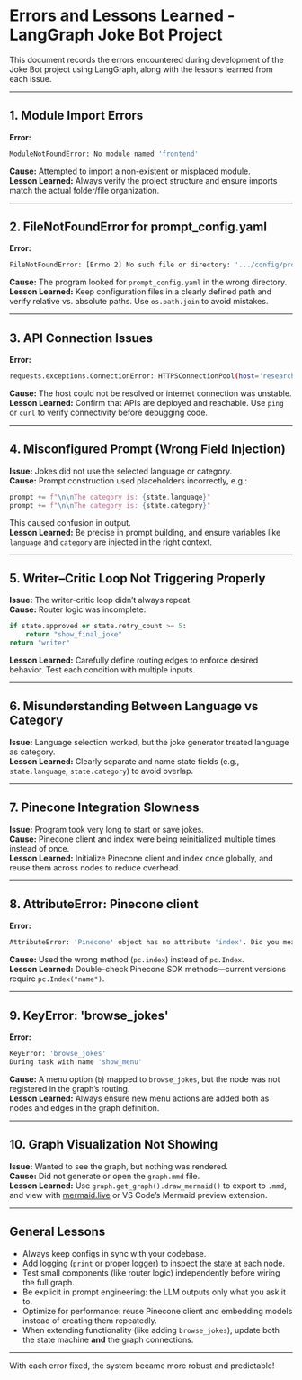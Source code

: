 # Errors and Lessons Learned - LangGraph Joke Bot Project

This document records the errors encountered during development of the Joke Bot project using LangGraph, along with the lessons learned from each issue.

---

## 1. Module Import Errors
**Error:**
```bash
ModuleNotFoundError: No module named 'frontend'
```
**Cause:** Attempted to import a non-existent or misplaced module.  
**Lesson Learned:** Always verify the project structure and ensure imports match the actual folder/file organization.

---

## 2. FileNotFoundError for prompt_config.yaml
**Error:**
```bash
FileNotFoundError: [Errno 2] No such file or directory: '.../config/prompt_config.yaml'
```
**Cause:** The program looked for `prompt_config.yaml` in the wrong directory.  
**Lesson Learned:** Keep configuration files in a clearly defined path and verify relative vs. absolute paths. Use `os.path.join` to avoid mistakes.

---

## 3. API Connection Issues
**Error:**
```bash
requests.exceptions.ConnectionError: HTTPSConnectionPool(host='research-assistant-oe9n.onrender.com', ...)
```
**Cause:** The host could not be resolved or internet connection was unstable.  
**Lesson Learned:** Confirm that APIs are deployed and reachable. Use `ping` or `curl` to verify connectivity before debugging code.

---

## 4. Misconfigured Prompt (Wrong Field Injection)
**Issue:** Jokes did not use the selected language or category.  
**Cause:** Prompt construction used placeholders incorrectly, e.g.:
```python
prompt += f"\n\nThe category is: {state.language}"
prompt += f"\n\nThe category is: {state.category}"
```
This caused confusion in output.  
**Lesson Learned:** Be precise in prompt building, and ensure variables like `language` and `category` are injected in the right context.

---

## 5. Writer–Critic Loop Not Triggering Properly
**Issue:** The writer-critic loop didn’t always repeat.  
**Cause:** Router logic was incomplete:
```python
if state.approved or state.retry_count >= 5:
    return "show_final_joke"
return "writer"
```
**Lesson Learned:** Carefully define routing edges to enforce desired behavior. Test each condition with multiple inputs.

---

## 6. Misunderstanding Between Language vs Category
**Issue:** Language selection worked, but the joke generator treated language as category.  
**Lesson Learned:** Clearly separate and name state fields (e.g., `state.language`, `state.category`) to avoid overlap.

---

## 7. Pinecone Integration Slowness
**Issue:** Program took very long to start or save jokes.  
**Cause:** Pinecone client and index were being reinitialized multiple times instead of once.  
**Lesson Learned:** Initialize Pinecone client and index once globally, and reuse them across nodes to reduce overhead.

---

## 8. AttributeError: Pinecone client
**Error:**
```bash
AttributeError: 'Pinecone' object has no attribute 'index'. Did you mean: 'Index'?
```
**Cause:** Used the wrong method (`pc.index`) instead of `pc.Index`.  
**Lesson Learned:** Double-check Pinecone SDK methods—current versions require `pc.Index("name")`.

---

## 9. KeyError: 'browse_jokes'
**Error:**
```bash
KeyError: 'browse_jokes'
During task with name 'show_menu'
```
**Cause:** A menu option (`b`) mapped to `browse_jokes`, but the node was not registered in the graph’s routing.  
**Lesson Learned:** Always ensure new menu actions are added both as nodes and edges in the graph definition.

---

## 10. Graph Visualization Not Showing
**Issue:** Wanted to see the graph, but nothing was rendered.  
**Cause:** Did not generate or open the `graph.mmd` file.  
**Lesson Learned:** Use `graph.get_graph().draw_mermaid()` to export to `.mmd`, and view with [mermaid.live](https://mermaid.live) or VS Code’s Mermaid preview extension.

---

## General Lessons
- Always keep configs in sync with your codebase.  
- Add logging (`print` or proper logger) to inspect the state at each node.  
- Test small components (like router logic) independently before wiring the full graph.  
- Be explicit in prompt engineering: the LLM outputs only what you ask it to.  
- Optimize for performance: reuse Pinecone client and embedding models instead of creating them repeatedly.  
- When extending functionality (like adding `browse_jokes`), update both the state machine **and** the graph connections.  

---

With each error fixed, the system became more robust and predictable!
